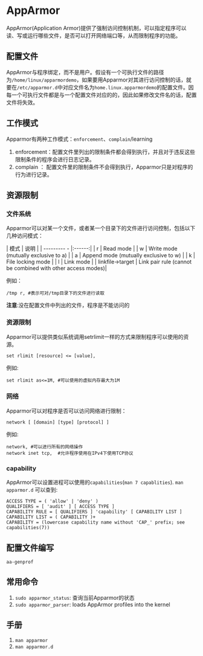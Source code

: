 # AppArmor
AppArmor(Application Armor)提供了强制访问控制机制，可以指定程序可以读、写或运行哪些文件，是否可以打开网络端口等，从而限制程序的功能。

## 配置文件
AppArmor与程序绑定，而不是用户。假设有一个可执行文件的路径为`/home/linux/apparmordemo`，如果要用Apparmor对其进行访问控制的话，就要在`/etc/apparmor.d`中对应文件名为`home.linux.apparmordemo`的配置文件。因每一个可执行文件都是与一个配置文件对应的的，因此如果修改文件名的话，配置文件将失效。

## 工作模式
Apparmor有两种工作模式：`enforcement`、`complain`/learning
   1. enforcement：配置文件里列出的限制条件都会得到执行，并且对于违反这些限制条件的程序会进行日志记录。
   2. complain ：  配置文件里的限制条件不会得到执行，Apparmor只是对程序的行为进行记录。

## 资源限制
### 文件系统
Apparmor可以对某一个文件，或者某一个目录下的文件进行访问控制，包括以下几种访问模式：

   | 模式        |  说明  |
   | --------- - |:------:|
   | r |    Read mode |
   | w |    Write mode (mutually exclusive to a) |
   | a |    Append mode (mutually exclusive to w) |
   | k |    File locking mode |
   | l |    Link mode |
   |   linkfile->target |  Link pair rule (cannot be combined with other access modes)|

例如：
```
/tmp r, #表示可对/tmp目录下的文件进行读取
```
**注意**:没在配置文件中列出的文件，程序是不能访问的

### 资源限制
Apparmor可以提供类似系统调用setrlimit一样的方式来限制程序可以使用的资源。
```
set rlimit [resource] <= [value],
```
例如:
```
set rlimit as<=1M, #可以使用的虚拟内存最大为1M
```

### 网络
Apparmor可以对程序是否可以访问网络进行限制：
```
network [ [domain] [type] [protocol] ]
```
例如:
```
network, #可以进行所有的网络操作
network inet tcp,  #允许程序使用在IPv4下使用TCP协议
```

### capability
AppArmor可以设置进程可以使用的`capabilities`(`man 7 capablities`).
`man apparmor.d` 可以查到:
```
ACCESS TYPE = ( 'allow' | 'deny' )
QUALIFIERS = [ 'audit' ] [ ACCESS TYPE ]
CAPABILITY RULE = [ QUALIFIERS ] 'capability' [ CAPABILITY LIST ]
CAPABILITY LIST = ( CAPABILITY )+
CAPABILITY = (lowercase capability name without 'CAP_' prefix; see capabilities(7))
```

## 配置文件编写
`aa-genprof`


## 常用命令
   1. `sudo apparmor_status`: 查询当前Apparmor的状态
   2. `sudo apparmor_parser`: loads AppArmor profiles into the kernel

## 手册
   1. `man apparmor`
   2. `man apparmor.d`

